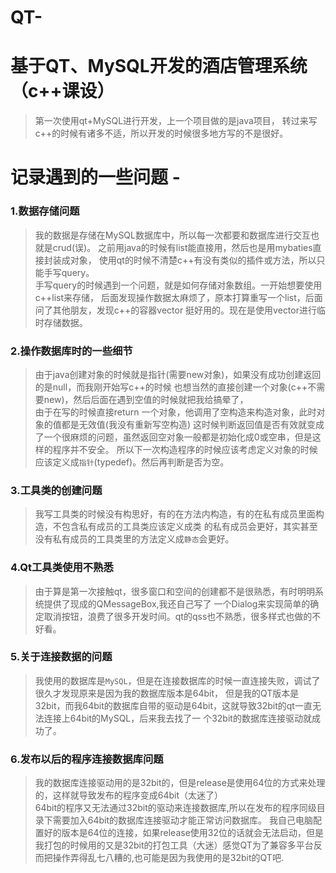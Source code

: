 # QT-
基于QT、MySQL开发的酒店管理系统（c++课设）
=====

   >第一次使用qt+MySQL进行开发，上一个项目做的是java项目，
转过来写c++的时候有诸多不适，所以开发的时候很多地方写的不是很好。
   # 记录遇到的一些问题 -

   ### 1.数据存储问题
   
> 我的数据是存储在MySQL数据库中，所以每一次都要和数据库进行交互也就是crud(误)。
之前用java的时候有list能直接用，然后也是用mybaties直接封装成对象，
使用qt的时候不清楚c++有没有类似的插件或方法，所以只能手写query。<br>
 手写query的时候遇到一个问题，就是如何存储对象数组。一开始想要使用c++list来存储，
后面发现操作数据太麻烦了，原本打算重写一个list，后面问了其他朋友，发现c++的容器vector
挺好用的。现在是使用vector进行临时存储数据。

  ### 2.操作数据库时的一些细节
  
>由于java创建对象的时候就是指针(需要new对象)，如果没有成功创建返回的是null，而我刚开始写c++的时候
也想当然的直接创建一个对象(c++不需要new)，然后后面在遇到空值的时候就把我给搞晕了，<br>
由于在写的时候直接return 一个对象，他调用了空构造来构造对象，此时对象的值都是无效值(我没有重新写空构造)
这时候判断返回值是否有效就变成了一个很麻烦的问题，虽然返回空对象一般都是初始化成0或空串，但是这样的程序并不安全。
所以下一次构造程序的时候应该考虑定义对象的时候应该定义成`指针`(typedef)。然后再判断是否为空。
   
   ### 3.工具类的创建问题
 
   >我写工具类的时候没有构思好，有的在方法内构造，有的在私有成员里面构造，不包含私有成员的工具类应该定义成类
的私有成员会更好，其实甚至没有私有成员的工具类里的方法定义成`静态`会更好。

  ### 4.Qt工具类使用不熟悉
   
   >由于算是第一次接触qt，很多窗口和空间的创建都不是很熟悉，有时明明系统提供了现成的QMessageBox,我还自己写了
一个Dialog来实现简单的确定取消按钮，浪费了很多开发时间。qt的qss也不熟悉，很多样式也做的不好看。

  ### 5.关于连接数据的问题
  > 我使用的数据库是`MySQL`，但是在连接数据库的时候一直连接失败，调试了很久才发现原来是因为我的数据库版本是64bit，
但是我的QT版本是32bit，而我64bit的数据库自带的驱动是64bit，这就导致32bit的qt一直无法连接上64bit的MySQL，后来我去找了一
个32bit的数据库连接驱动就成功了。

### 6.发布以后的程序连接数据库问题
>我的数据库连接驱动用的是32bit的，但是release是使用64位的方式来处理的，这样就导致发布的程序变成64bit（太迷了）<br>
64bit的程序又无法通过32bit的驱动来连接数据库,所以在发布的程序同级目录下需要加入64bit的数据库连接驱动才能正常访问数据库。
我自己电脑配置好的版本是64位的连接，如果release使用32位的话就会无法启动，但是我打包的时候用的又是32bit的打包工具（大迷）感觉QT为了兼容多平台反而把操作弄得乱七八糟的,也可能是因为我使用的是32bit的QT吧.
